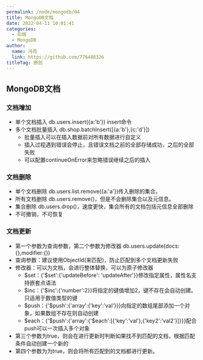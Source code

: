 ```yaml
---
permalink: /node/mongodb/04
title: MongoDB文档
date: 2022-04-11 10:01:41
categories: 
  - 后端
  - MongoDB
author: 
  name: 冯亮
  link: https://github.com/776488326
titleTag: 原创
---
```


## MongoDB文档

### 文档增加

- 单个文档插入 db.users.insert({a:'b'}) insert命令
- 多个文档批量插入 db.shop.batchInsert([{a:'b'},{c:'d'}])
  - 批量插入可以在插入数据前对所有数据进行自定义
  - 插入过程遇到错误会停止，且错误文档之前的全部存储成功，之后的全部失败
  - 可以配置continueOnError来忽略错误继续之后的插入

### 文档删除

- 单个文档删除 db.users.list.remove({a:'a'})传入删除的集合。
- 所有文档删除 db.users.remove()，但是不会删除集合以及元信息。
- 集合删除 db.users.drop()，速度更快，集合所有的文档包括元信息全部删除
- 不可撤销，不可恢复


### 文档更新

- 第一个参数为查询参数，第二个参数为修改器 db.users.update(docs:{},modifier:{})
- 查询参数：建议使用ObjectId(来匹配)，防止匹配到多个文档更新失败
- 修改器：可以为文档，会进行整体替换，可以为原子修改器
  - $set：{'$set':{'updateBefore': 'updateAfter'}}修改指定属性，属性名支持嵌套点语法
  - $inc：{'$inc':{'number':2}}将指定的键值增加2，键不存在会自动创建。只适用于数值类型的键
  - $push：{'$push':{'array':{'key':'val'}}}向指定的数组尾部添加一个对象，如果数组不存在则自动创建
  - $each：{'$push':{'array':{'$each':[{'key':'val'},{'key2':'val2'}]}}}配合push可以一次插入多个对象
- 第三个参数为true，则会在进行更新时判断如果找不到匹配的文档，根据匹配条件自动创建一个新的
- 第四个参数为为true，则会将所有匹配到的文档都进行更新。




